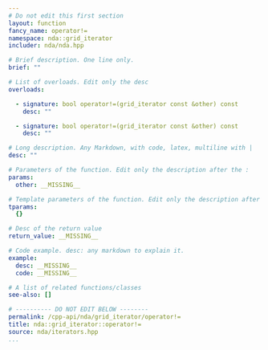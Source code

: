 ```yaml
---
# Do not edit this first section
layout: function
fancy_name: operator!=
namespace: nda::grid_iterator
includer: nda/nda.hpp

# Brief description. One line only.
brief: ""

# List of overloads. Edit only the desc
overloads:

  - signature: bool operator!=(grid_iterator const &other) const
    desc: ""

  - signature: bool operator!=(grid_iterator const &other) const
    desc: ""

# Long description. Any Markdown, with code, latex, multiline with |
desc: ""

# Parameters of the function. Edit only the description after the :
params:
  other: __MISSING__

# Template parameters of the function. Edit only the description after the :
tparams:
  {}

# Desc of the return value
return_value: __MISSING__

# Code example. desc: any markdown to explain it.
example:
  desc: __MISSING__
  code: __MISSING__

# A list of related functions/classes
see-also: []

# ---------- DO NOT EDIT BELOW --------
permalink: /cpp-api/nda/grid_iterator/operator!=
title: nda::grid_iterator::operator!=
source: nda/iterators.hpp
...
```


